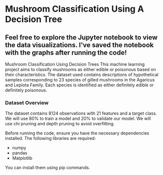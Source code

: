 # Mushroom Classification Using A Decision Tree
## Feel free to explore the Jupyter notebook to view the data visualizations. I've saved the notebook with the graphs after running the code!

Mushroom Classification Using Decision Trees
This machine learning project aims to classify mushrooms as either edible or poisonous based on their characteristics. 
The dataset used contains descriptions of hypothetical samples corresponding to 23 species of gilled mushrooms in the Agaricus and Lepiota Family. 
Each species is identified as either definitely edible or definitely poisonous.

### Dataset Overview
The dataset contains 8124 observations with 21 features and a target class. We will use 80% to train a model and 20% to validate our model.
We will use chi pruning and depth pruning to avoid overfitting.

Before running the code, ensure you have the necessary dependencies installed. The following libraries are required:
* numpy
* pandas
* Matplotlib

You can install them using pip commands.
